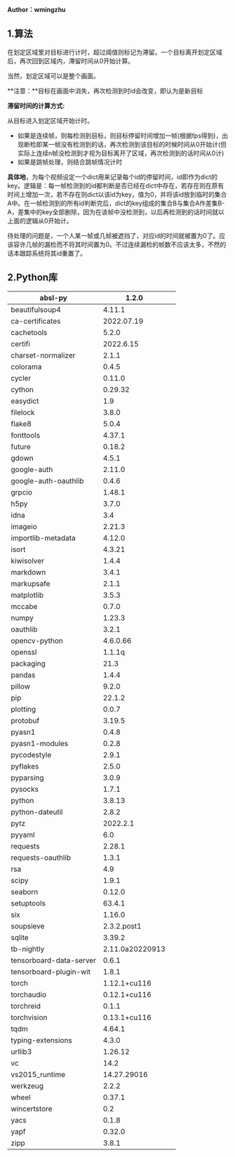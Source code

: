 **Author：wmingzhu**

## 1.算法

在划定区域里对目标进行计时，超过阈值则标记为滞留。一个目标离开划定区域后，再次回到区域内，滞留时间从0开始计算。

当然，划定区域可以是整个画面。

**注意：**目标在画面中消失，再次检测到时id会改变，即认为是新目标

**滞留时间的计算方式:**

从目标进入划定区域开始计时。

- 如果是连续帧，则每检测到目标，则目标停留时间增加一帧(根据fps得到)，出现断检即某一帧没有检测到的话，再次检测到该目标的时候时间从0开始计(但实际上连续n帧没检测到才视为目标离开了区域，再次检测到的话时间从0计)
- 如果是跳帧处理，则结合跳帧情况计时

**具体地**，为每个视频设定一个dict用来记录每个id的停留时间，id即作为dict的key。逻辑是：每一帧检测到的id都判断是否已经在dict中存在，若存在则在原有时间上增加一次，若不存在则dict以该id为key，值为0，并将该id放到临时的集合A中。在一帧检测到的所有id判断完后，dict的key组成的集合B与集合A作差集B-A，差集中的key全部删除，因为在该帧中没检测到，以后再检测到的话时间就以上面的逻辑从0开始计。

待处理的问题是，一个人某一帧或几帧被遮挡了，对应id的时间就被置为0了。应该容许几帧的漏检而不将其时间置为0。不过连续漏检的帧数不应该太多，不然的话本跟踪系统将其id重置了。

## 2.Python库

| absl-py                 | 1.2.0           |      |
| ----------------------- | --------------- | ---- |
| beautifulsoup4          | 4.11.1          |      |
| ca-certificates         | 2022.07.19      |      |
| cachetools              | 5.2.0           |      |
| certifi                 | 2022.6.15       |      |
| charset-normalizer      | 2.1.1           |      |
| colorama                | 0.4.5           |      |
| cycler                  | 0.11.0          |      |
| cython                  | 0.29.32         |      |
| easydict                | 1.9             |      |
| filelock                | 3.8.0           |      |
| flake8                  | 5.0.4           |      |
| fonttools               | 4.37.1          |      |
| future                  | 0.18.2          |      |
| gdown                   | 4.5.1           |      |
| google-auth             | 2.11.0          |      |
| google-auth-oauthlib    | 0.4.6           |      |
| grpcio                  | 1.48.1          |      |
| h5py                    | 3.7.0           |      |
| idna                    | 3.4             |      |
| imageio                 | 2.21.3          |      |
| importlib-metadata      | 4.12.0          |      |
| isort                   | 4.3.21          |      |
| kiwisolver              | 1.4.4           |      |
| markdown                | 3.4.1           |      |
| markupsafe              | 2.1.1           |      |
| matplotlib              | 3.5.3           |      |
| mccabe                  | 0.7.0           |      |
| numpy                   | 1.23.3          |      |
| oauthlib                | 3.2.1           |      |
| opencv-python           | 4.6.0.66        |      |
| openssl                 | 1.1.1q          |      |
| packaging               | 21.3            |      |
| pandas                  | 1.4.4           |      |
| pillow                  | 9.2.0           |      |
| pip                     | 22.1.2          |      |
| plotting                | 0.0.7           |      |
| protobuf                | 3.19.5          |      |
| pyasn1                  | 0.4.8           |      |
| pyasn1-modules          | 0.2.8           |      |
| pycodestyle             | 2.9.1           |      |
| pyflakes                | 2.5.0           |      |
| pyparsing               | 3.0.9           |      |
| pysocks                 | 1.7.1           |      |
| python                  | 3.8.13          |      |
| python-dateutil         | 2.8.2           |      |
| pytz                    | 2022.2.1        |      |
| pyyaml                  | 6.0             |      |
| requests                | 2.28.1          |      |
| requests-oauthlib       | 1.3.1           |      |
| rsa                     | 4.9             |      |
| scipy                   | 1.9.1           |      |
| seaborn                 | 0.12.0          |      |
| setuptools              | 63.4.1          |      |
| six                     | 1.16.0          |      |
| soupsieve               | 2.3.2.post1     |      |
| sqlite                  | 3.39.2          |      |
| tb-nightly              | 2.11.0a20220913 |      |
| tensorboard-data-server | 0.6.1           |      |
| tensorboard-plugin-wit  | 1.8.1           |      |
| torch                   | 1.12.1+cu116    |      |
| torchaudio              | 0.12.1+cu116    |      |
| torchreid               | 0.1.1           |      |
| torchvision             | 0.13.1+cu116    |      |
| tqdm                    | 4.64.1          |      |
| typing-extensions       | 4.3.0           |      |
| urllib3                 | 1.26.12         |      |
| vc                      | 14.2            |      |
| vs2015_runtime          | 14.27.29016     |      |
| werkzeug                | 2.2.2           |      |
| wheel                   | 0.37.1          |      |
| wincertstore            | 0.2             |      |
| yacs                    | 0.1.8           |      |
| yapf                    | 0.32.0          |      |
| zipp                    | 3.8.1           |      |
